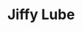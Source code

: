 ---
title: "Jiffy Lube"
url: /albuquerque/jiffy-lube-louisiana-boulevard-northeast/
shop: Autowerkstatt
---